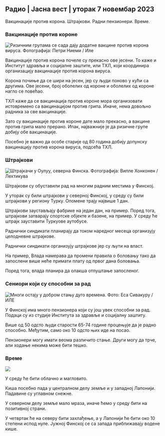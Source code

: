 ## Радио \| Јасна вест \| уторак 7 новембар 2023

Вакцинације против корона. Штрајкови. Радни пензионери. Време.

### Вакцинације против короне

![Ризичним групама се сада дају додатне вакцине против корона вируса. Фотографија: Петри Ниеми / Иле](хттпс://имагес.цдн.иле.фи/имаге/уплоад/ц_цроп,х_2266,в_4027,к_0,и_0/ар_1.7777777777777777,ц_филл,г_фацес,х_1100/д/вк_ауто:ецо/ф_ауто/фл_лосси/в1675253861/39-99789363046бц0166б4)

Вакцинације против корона почеле су прекасно ове јесени. То каже и Институт здравља и социјалне заштите, или ТХЛ, који координира организацију вакцинације против корона вируса.

Корона почиње да се шири на јесен, јер су људи поново у кући са другима. Ове јесени, број оболелих од короне и оболелих од короне нагло се повећао.

ТХЛ каже да се вакцинација против короне мора организовати истовремено са вакцинацијом против грипа. Иначе, нема довољно радника за све вакцинације.

Зато су вакцинације против короне дате мало прекасно, а вакцине против грипа мало прерано. Ипак, најважније је да ризичне групе добију обе вакцинације.

Посебно је важно да особе старије од 80 година добију допунску вакцинацију против корона вируса, подсећа ТХЛ.

### Штрајкови

![Штрајкачи у Оулуу, северна Финска. Фотографија: Вилле Хонконен / Лехтикува](хттпс://имагес.цдн.иле.фи/имаге/уплоад/ц_цроп,х_2880,в_5120,к_0,и_533/ар_1.7777777777777777,ц_филл,г_фацес,01_фацес,0_100,к_ауто:ецо/ф_ауто/фл_лосси/в1699368229/39-11968696549ф7933еб81)

Штрајкови су обуставили рад на многим радним местима у Финској.

У уторак су били штрајкови у северној Финској, у среду су били штрајкови у региону Турку. Опомене трају највише 1 дан.

Штрајкови заустављају фабрике на један дан, на пример. Поред тога, штрајкови затварају спортске објекте и базене, на пример. У среду ће штрајк зауставити Туркуове аутобусе.

Раднички синдикати планирају да током наредног месеца организују целодневне штрајкове.

Раднички синдикати организују штрајкове јер су љути на власт.

На пример, Влада намерава да промени правила о боловању тако да запослени више неће примати плату од првог дана боловања.

Поред тога, влада планира да олакша отпуштање запосленог.

### Сениори који су способни за рад

![Многи остају у добром стању дуго времена. Фото: Еса Сивакуру / ИЛЕ](хттпс://имагес.цдн.иле.фи/имаге/уплоад/ц_цроп,х_3375,в_6000,к_0,и_47/ар_1.7777777777777777,ц_филл,г_фацес,х_пр_675,х_пр_675к_ауто:ецо/ф_ауто/фл_лосси/в1568642672/39-5915475д7ф9625891ее)

У Финској има много пензионера који су још увек способни за рад. Подаци су из студије Института за здравље и социјалну заштиту.

Више од 50 одсто људи старости 65-74 године процењује да је радно способно. Међутим, само око 10 одсто њих иде на посао.

Пензионери могу имати веома различито стање. Други могу да трче, али ходање некима може бити тешко.

### Време

![](хттпс://имагес.цдн.иле.фи/имаге/уплоад/ц_цроп,х_1080,в_1919,к_0,и_0/ар_1.7777777777777777,ц_филл,г_фацес,х_675,в_1200/е/аутоф_ауто/фл_лосси/в1699373925/39-1197270654а63406а4ф5)

У среду ће бити облачно и магловито.

Киша посебно пада у централном делу земље и у западној Лапонији. Падавине су углавном снежне.

У северном делу земље мало мраза, иначе ћемо у среду бити на позитивној страни.

У четвртак ће на северу бити захлађење, а у Лапонији ће бити око 10 степени испод нуле. Јужној Финској се са запада приближавају водене кише.